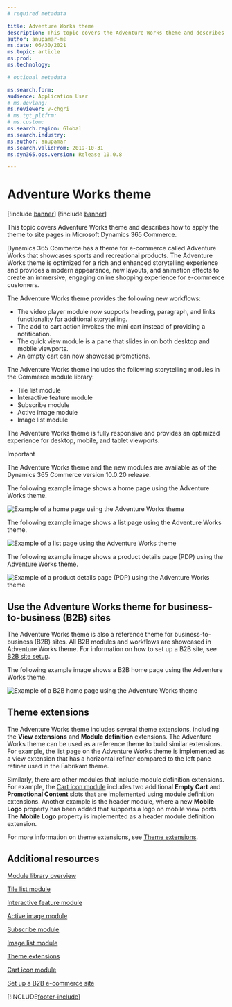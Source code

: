 ```yaml
---
# required metadata

title: Adventure Works theme
description: This topic covers the Adventure Works theme and describes how to apply the theme to site pages in Microsoft Dynamics 365 Commerce.
author: anupamar-ms
ms.date: 06/30/2021
ms.topic: article
ms.prod: 
ms.technology: 

# optional metadata

ms.search.form: 
audience: Application User
# ms.devlang: 
ms.reviewer: v-chgri
# ms.tgt_pltfrm: 
# ms.custom: 
ms.search.region: Global
ms.search.industry: 
ms.author: anupamar
ms.search.validFrom: 2019-10-31
ms.dyn365.ops.version: Release 10.0.8

---
```


# Adventure Works theme

[!include [banner](includes/banner.md)]
[!include [banner](includes/preview-banner.md)]

This topic covers Adventure Works theme and describes how to apply the theme to site pages in Microsoft Dynamics 365 Commerce.

Dynamics 365 Commerce has a theme for e-commerce called Adventure Works that showcases sports and recreational products. The Adventure Works theme is optimized for a rich and enhanced storytelling experience and provides a modern appearance, new layouts, and animation effects to create an immersive, engaging online shopping experience for e-commerce customers. 

The Adventure Works theme provides the following new workflows:

- The video player module now supports heading, paragraph, and links functionality for additional storytelling.
- The add to cart action invokes the mini cart instead of providing a notification.
- The quick view module is a pane that slides in on both desktop and mobile viewports.
- An empty cart can now showcase promotions.

The Adventure Works theme includes the following storytelling modules in the Commerce module library: 

- Tile list module
- Interactive feature module
- Subscribe module
- Active image module
- Image list module

The Adventure Works theme is fully responsive and provides an optimized experience for desktop, mobile, and tablet viewports. 

>[!IMPORTANT]
> The Adventure Works theme and the new modules are available as of the Dynamics 365 Commerce version 10.0.20 release.

The following example image shows a home page using the Adventure Works theme.

![Example of a home page using the Adventure Works theme](./media/aw_b2c.PNG)

The following example image shows a list page using the Adventure Works theme.

![Example of a list page using the Adventure Works theme](./media/Aw_list.PNG)

The following example image shows a product details page (PDP) using the Adventure Works theme.

![Example of a product details page (PDP) using the Adventure Works theme](./media/aw_pdp.PNG)

## Use the Adventure Works theme for business-to-business (B2B) sites

The Adventure Works theme is also a reference theme for business-to-business (B2B) sites. All B2B modules and workflows are showcased in Adventure Works theme. For information on how to set up a B2B site, see [B2B site setup](./b2b/set-up-b2b-site.md).

The following example image shows a B2B home page using the Adventure Works theme.

![Example of a B2B home page using the Adventure Works theme](./media/aw_b2b.PNG)

## Theme extensions

The Adventure Works theme includes several theme extensions, including the **View extensions** and **Module definition** extensions. The Adventure Works theme can be used as a reference theme to build similar extensions. For example, the list page on the Adventure Works theme is implemented as a view extension that has a horizontal refiner compared to the left pane refiner used in the Fabrikam theme.

Similarly, there are other modules that include module definition extensions. For example, the [Cart icon module](cart-icon-module.md) includes two additional **Empty Cart** and **Promotional Content** slots that are implemented using module definition extensions. Another example is the header module, where a new **Mobile Logo** property has been added that supports a logo on mobile view ports. The **Mobile Logo** property is implemented as a header module definition extension.

For more information on theme extensions, see [Theme extensions](e-commerce-extensibility/theme-module-extensions.md).

## Additional resources

[Module library overview](starter-kit-overview.md)

[Tile list module](tile-list-module.md)

[Interactive feature module](interactive-feature-module.md)

[Active image module](active-image-module.md)

[Subscribe module](subscribe-module.md)

[Image list module](image-list-module.md)

[Theme extensions](e-commerce-extensibility/theme-module-extensions.md)

[Cart icon module](cart-icon-module.md)

[Set up a B2B e-commerce site](./b2b/set-up-b2b-site.md)


[!INCLUDE[footer-include](../includes/footer-banner.md)]


